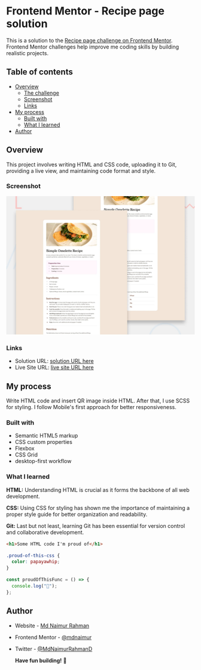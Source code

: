 # Frontend Mentor - Recipe page solution

This is a solution to the [Recipe page challenge on Frontend Mentor](https://www.frontendmentor.io/challenges/recipe-page-KiTsR8QQKm). Frontend Mentor challenges help improve me coding skills by building realistic projects.

## Table of contents

- [Overview](#overview)
  - [The challenge](#the-challenge)
  - [Screenshot](#screenshot)
  - [Links](#links)
- [My process](#my-process)
  - [Built with](#built-with)
  - [What I learned](#what-i-learned)
- [Author](#author)

## Overview

This project involves writing HTML and CSS code, uploading it to Git, providing a live view, and maintaining code format and style.

### Screenshot

![preview of the solution ](./preview.jpg)

### Links

- Solution URL: [solution URL here](https://github.com/mdnaimur/recipe-page-main)
- Live Site URL: [live site URL here](https://mdnaimur.github.io/recipe-page-main/)

## My process

Write HTML code and insert QR image inside HTML. After that, I use SCSS for styling. I follow Mobile's first approach for better responsiveness.

### Built with

- Semantic HTML5 markup
- CSS custom properties
- Flexbox
- CSS Grid
- desktop-first workflow

### What I learned

**HTML:** Understanding HTML is crucial as it forms the backbone of all web development.

**CSS:** Using CSS for styling has shown me the importance of maintaining a proper style guide for better organization and readability.

**Git:** Last but not least, learning Git has been essential for version control and collaborative development.

```html
<h1>Some HTML code I'm proud of</h1>
```

```css
.proud-of-this-css {
  color: papayawhip;
}
```

```js
const proudOfThisFunc = () => {
  console.log("🎉");
};
```

## Author

- Website - [Md Naimur Rahman](https://www.linkedin.com/in/md-naimur-rahman/)
- Frontend Mentor - [@mdnaimur](https://frontendmentor.io/profile/mdnaimur)
- Twitter - [@MdNaimurRahmanD](https://twitter.com/md_naimur100)

  **Have fun building!** 🚀
